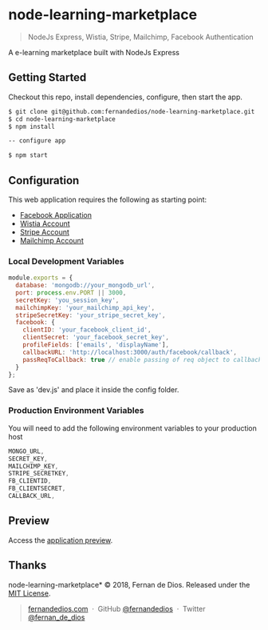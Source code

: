node-learning-marketplace
=========

> NodeJs Express, Wistia, Stripe, Mailchimp, Facebook Authentication

A e-learning marketplace built with NodeJs Express

Getting Started
------------

Checkout this repo, install dependencies, configure, then start the app.

```bash
$ git clone git@github.com:fernandedios/node-learning-marketplace.git
$ cd node-learning-marketplace
$ npm install

-- configure app

$ npm start
```

Configuration
------------

This web application requires the following as starting point:
- [Facebook Application]
- [Wistia Account]
- [Stripe Account]
- [Mailchimp Account]

### Local Development Variables
```js
module.exports = {
  database: 'mongodb://your_mongodb_url',
  port: process.env.PORT || 3000,
  secretKey: 'you_session_key',
  mailchimpKey: 'your_mailchimp_api_key',
  stripeSecretKey: 'your_stripe_secret_key',
  facebook: {
    clientID: 'your_facebook_client_id',
    clientSecret: 'your_facebook_secret_key',
    profileFields: ['emails', 'displayName'],
    callbackURL: 'http://localhost:3000/auth/facebook/callback',
    passReqToCallback: true // enable passing of req object to callbacks
  }
};
```

Save as 'dev.js' and place it inside the config folder.

### Production Environment Variables
You will need to add the following environment variables to your production host

```js
MONGO_URL,
SECRET_KEY,
MAILCHIMP_KEY,
STRIPE_SECRETKEY,
FB_CLIENTID,
FB_CLIENTSECRET,
CALLBACK_URL,
```

Preview
---------
Access the [application preview].


Thanks
------

node-learning-marketplace* © 2018, Fernan de Dios. Released under the [MIT License].<br>

> [fernandedios.com](http://fernandedios.com) &nbsp;&middot;&nbsp;
> GitHub [@fernandedios](https://github.com/fernandedios) &nbsp;&middot;&nbsp;
> Twitter [@fernan_de_dios](https://twitter.com/fernan_de_dios)

[MIT License]: http://mit-license.org/
[Facebook Application]: http://developers.facebook.com/
[Mailchimp Account]: http://mailchimp.com/
[Stripe Account]: https://stripe.com/
[Wistia Account]: https://wistia.com/
[application preview]: https://node-elearning.herokuapp.com/
